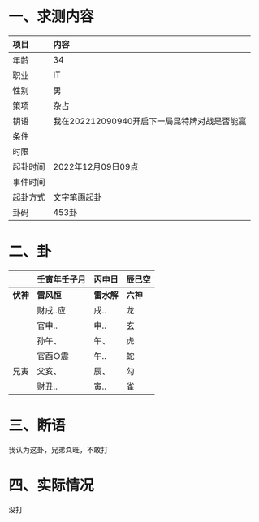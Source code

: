 # 一、求测内容

| 项目     | 内容                                         |
| :------- | :------------------------------------------- |
| 年龄     | 34                                           |
| 职业     | IT                                           |
| 性别     | 男                                           |
| 策项     | 杂占                                         |
| 钥语     | 我在202212090940开启下一局昆特牌对战是否能赢 |
| 条件     |                                              |
| 时限     |                                              |
| 起卦时间 | 2022年12月09日09点                           |
| 事件时间 |                                              |
| 起卦方式 | 文字笔画起卦                                 |
| 卦码     | 453卦                                        |

# 二、卦

|                | 壬寅年壬子月     | 丙申日           | 辰巳空         |
| :------------- | :--------------- | :--------------- | :------------- |
| **伏神** | **雷风恒** | **雷水解** | **六神** |
|                | 财戌..应         | 戌..             | 龙             |
|                | 官申..           | 申..             | 玄             |
|                | 孙午、           | 午、             | 虎             |
|                | 官酉○震         | 午..             | 蛇             |
| 兄寅           | 父亥、           | 辰、             | 勾             |
|                | 财丑..           | 寅..             | 雀             |

# 三、断语

我认为这卦，兄弟爻旺，不敢打

# 四、实际情况

没打
